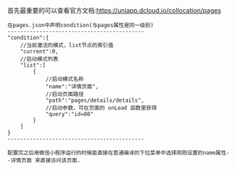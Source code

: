 首先最重要的可以查看官方文档:https://uniapp.dcloud.io/collocation/pages

	在pages.json中声明condition(与pages属性是同一级别)
	-------------------------------------------
	"condition":{
		//当前激活的模式，list节点的索引值
		"current":0,
		//启动模式列表
		"list":[
			{
				//启动模式名称
				"name":"详情页面",
				//启动页面路径
				"path":"pages/details/details",
				//启动参数，可在页面的 onLoad 函数里获得
				"query":"id=80"
			}
		]
	}
	-------------------------------------------
	
	配置完之后用微信小程序运行的时候能直接在普通编译的下拉菜单中选择刚刚设置的name属性--详情页面 来直接访问该页面.